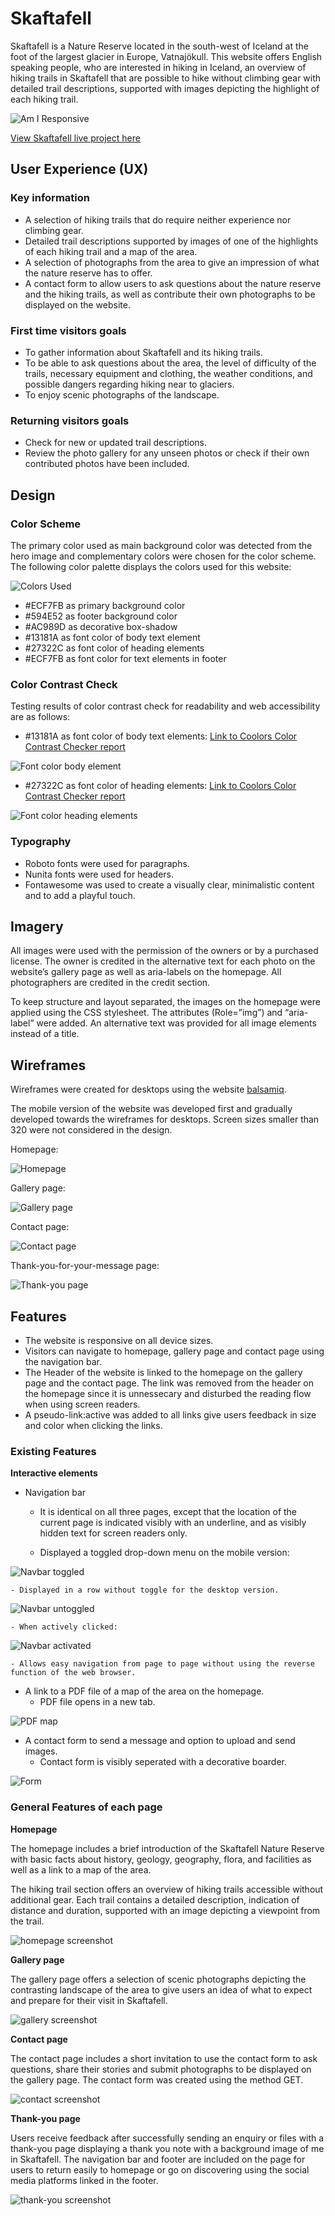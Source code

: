 # Skaftafell

Skaftafell is a Nature Reserve located in the south-west of Iceland at the foot of the largest glacier in Europe, Vatnajökull. This website offers English speaking people, who are interested in hiking in Iceland, an overview of hiking trails in Skaftafell that are possible to hike without climbing gear with detailed trail descriptions, supported with images depicting the highlight of each hiking trail.

![Am I Responsive](documention/am-I-responsive.png)

[View Skaftafell live project here](https://g-omarsdottir.github.io/skaftafell/)

## User Experience (UX)

### Key information
- A selection of hiking trails that do require neither experience nor climbing gear.
- Detailed trail descriptions supported by images of one of the highlights of each hiking trail and a map of the area.
- A selection of photographs from the area to give an impression of what the nature reserve has to offer.
- A contact form to allow users to ask questions about the nature reserve and the hiking trails, as well as contribute their own photographs to be displayed on the website.

### First time visitors goals
- To gather information about Skaftafell and its hiking trails.
- To be able to ask questions about the area, the level of difficulty of the trails, necessary equipment and clothing, the weather conditions, and possible dangers regarding hiking near to glaciers.
- To enjoy scenic photographs of the landscape.

### Returning visitors goals
- Check for new or updated trail descriptions.
- Review the photo gallery for any unseen photos or check if their own contributed photos have been included.

## Design

### Color Scheme
The primary color used as main background color was detected from the hero image and complementary colors were chosen for the color scheme. The following color palette displays the colors used for this website:

![Colors Used](/documention/design-colors-used.png)

- #ECF7FB as primary background color
- #594E52 as footer background color
- #AC989D as decorative box-shadow
- #13181A as font color of body text element 
- #27322C as font color of heading elements
- #ECF7FB as font color for text elements in footer

### Color Contrast Check
Testing results of color contrast check for readability and web accessibility are as follows:

- #13181A as font color of body text elements: [Link to Coolors Color Contrast Checker report](https://coolors.co/contrast-checker/13181a-ecf7fb)

![Font color body element](/documention/color-contrast-13181A-on-ECF7FB.png)

- #27322C as font color of heading elements: [Link to Coolors Color Contrast Checker report](https://coolors.co/contrast-checker/27322c-ecf7fb)

![Font color heading elements](/documention/color-contrast-27322C-on-ECF7FB.png)

### Typography
- Roboto fonts were used for paragraphs.
- Nunita fonts were used for headers. 
- Fontawesome was used to create a visually clear, minimalistic content and to add a playful touch.

## Imagery
All images were used with the permission of the owners or by a purchased license. The owner is credited in the alternative text for each photo on the website’s gallery page as well as aria-labels on the homepage. All photographers are credited in the credit section. 

To keep structure and layout separated, the images on the homepage were applied using the CSS stylesheet. The attributes (Role=”img”) and “aria-label” were added. An alternative text was provided for all image elements instead of a title.

## Wireframes
Wireframes were created for desktops using the website [balsamiq](https://balsamiq.com/?gad_source=1&gclid=Cj0KCQiAtaOtBhCwARIsAN_x-3IqIhBtaldBdPKw1vdzHDLfNzwSUMhR0FZJWFcy9QNYXi6CTAbcnE4aAhhUEALw_wcB).

The mobile version of the website was developed first and gradually developed towards the wireframes for desktops. Screen sizes smaller than 320 were not considered in the design.

Homepage: 

![Homepage](/documention/wireframe-homepage.png)

Gallery page:

![Gallery page](/documention/wireframe-gallery.png)

Contact page:

![Contact page](/documention/wireframe-contact-page.png)

Thank-you-for-your-message page:

![Thank-you page](/documention/wireframe-thank-you-feedback.png)

## Features

- The website is responsive on all device sizes.
- Visitors can navigate to homepage, gallery page and contact page using the navigation bar. 
- The Header of the website is linked to the homepage on the gallery page and the contact page. The link was removed from the header on the homepage since it is unnessecary and disturbed the reading flow when using screen readers.
- A pseudo-link:active was added to all links give users feedback in size and color when clicking the links.


### Existing Features

**Interactive elements**

- Navigation bar 
    - It is identical on all three pages, except that the location of the current page is indicated visibly with an underline, and as visibly hidden text for screen readers only.
    
    - Displayed a toggled drop-down menu on the mobile version:

![Navbar toggled](/documention/navbar-toggled.png)

    - Displayed in a row without toggle for the desktop version.

![Navbar untoggled](/documention/navbar-untoggled.png)

    - When actively clicked:

![Navbar activated](/documention/navbar-activated.png)

    - Allows easy navigation from page to page without using the reverse function of the web browser.

- A link to a PDF file of a map of the area on the homepage.
    - PDF file opens in a new tab.

![PDF map](/documention/pdf-map.png)

- A contact form to send a message and option to upload and send images.
    - Contact form is visibly seperated with a decorative boarder.

![Form](/documention/form-interactive.png)

### General Features of each page

**Homepage**

The homepage includes a brief introduction of the Skaftafell Nature Reserve with basic facts about history, geology, geography, flora, and facilities as well as a link to a map of the area. 

The hiking trail section offers an overview of hiking trails accessible without additional gear. Each trail contains a detailed description, indication of distance and duration, supported with an image depicting a viewpoint from the trail.

![homepage screenshot](/documention/gen-feat-homepage.png)

**Gallery page**

The gallery page offers a selection of scenic photographs depicting the contrasting landscape of the area to give users an idea of what to expect and prepare for their visit in Skaftafell.

![gallery screenshot](/documention/gen-feat-gallery.png)

**Contact page**

The contact page includes a short invitation to use the contact form to ask questions, share their stories and submit photographs to be displayed on the gallery page. The contact form was created using the method GET. 

![contact screenshot](/documention/gen-feat-contact.png)

**Thank-you page** 

Users receive feedback after successfully sending an enquiry or files with a thank-you page displaying a thank you note with a background image of me in Skaftafell. The navigation bar and footer are included on the page for users to return easily to homepage or go on discovering using the social media platforms linked in the footer.

![thank-you screenshot](/documention/gen-feat-thank-you.png)












